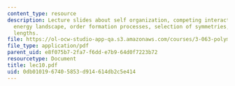 ```yaml
---
content_type: resource
description: Lecture slides about self organization, competing interactions, free
  energy landscape, order formation processes, selection of symmetries, and characteristic
  lengths.
file: https://ol-ocw-studio-app-qa.s3.amazonaws.com/courses/3-063-polymer-physics-spring-2007/0db0101967405853d914614db2c5e414_lec10.pdf
file_type: application/pdf
parent_uid: e8f075b7-2fa7-f6dd-e7b9-64d0f7223b72
resourcetype: Document
title: lec10.pdf
uid: 0db01019-6740-5853-d914-614db2c5e414
---
```

